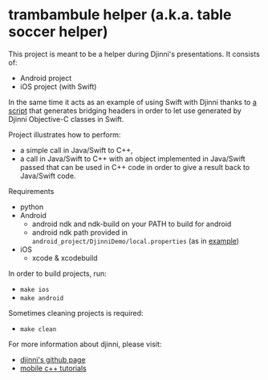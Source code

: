 # trambambule helper (a.k.a. table soccer helper)

This project is meant to be a helper during Djinni's presentations. It consists of:

- Android project
- iOS project (with Swift)

In the same time it acts as an example of using Swift with Djinni thanks to [a script](objective-c_to_swift_bridging_header_generator.sh) that generates bridging headers in order to let use generated by Djinni Objective-C classes in Swift.

Project illustrates how to perform:

- a simple call in Java/Swift to C++,
- a call in Java/Swift to C++ with an object implemented in Java/Swift passed that can be used in C++ code in order to give a result back to Java/Swift code.

Requirements

- python
- Android
  - android ndk and ndk-build on your PATH to build for android
  - android ndk path provided in ```android_project/DjinniDemo/local.properties``` (as in [example](android_project/DjinniDemo/local.properties.example))
- iOS
  - xcode & xcodebuild

In order to build projects, run:

- ```make ios```
- ```make android```

Sometimes cleaning projects is required:

- ```make clean```

For more information about djinni, please visit:

- [djinni's github page](https://github.com/dropbox/djinni)
- [mobile c++ tutorials](http://mobilecpptutorials.com)

